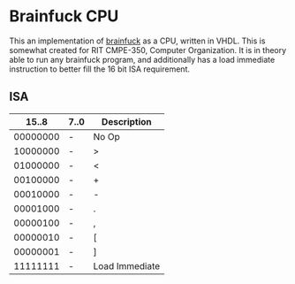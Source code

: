 # Brainfuck CPU

This an implementation of [brainfuck](https://en.wikipedia.org/wiki/Brainfuck) as a CPU, written in VHDL.
This is somewhat created for RIT CMPE-350, Computer Organization.
It is in theory able to run any brainfuck program, and additionally has a load immediate instruction to better fill the 16 bit ISA requirement.

## ISA

|  15..8   | 7..0 |   Description  |
|----------|------|----------------|
| 00000000 |   -  | No Op          |
| 10000000 |   -  | >              |
| 01000000 |   -  | <              |
| 00100000 |   -  | +              |
| 00010000 |   -  | -              |
| 00001000 |   -  | .              |
| 00000100 |   -  | ,              |
| 00000010 |   -  | [              |
| 00000001 |   -  | ]              |
| 11111111 |   -  | Load Immediate |
